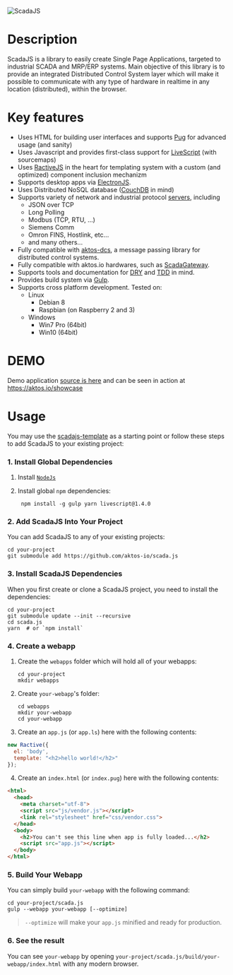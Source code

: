 ![ScadaJS](https://cdn.rawgit.com/aktos-io/scada.js/master/assets/scadajs-logo-long.svg)

# Description 

ScadaJS is a library to easily create Single Page Applications, targeted to industrial SCADA and MRP/ERP systems. Main objective of this library is to provide an integrated Distributed Control System layer which will make it possible to communicate with any type of hardware in realtime in any location (distributed), within the browser. 

# Key features

* Uses HTML for building user interfaces and supports [Pug](https://pugjs.org) for advanced usage (and sanity)
* Uses Javascript and provides first-class support for [LiveScript](http://livescript.net) (with sourcemaps)
* Uses [RactiveJS](http://www.ractivejs.org/) in the heart for templating system with a custom (and optimized) component inclusion mechanizm
* Supports desktop apps via [ElectronJS](http://electron.atom.io/).
* Uses Distributed NoSQL database ([CouchDB](http://couchdb.apache.org/) in mind)
* Supports variety of network and industrial protocol [servers](./src/server), including
    * JSON over TCP
    * Long Polling
    * Modbus (TCP, RTU, ...)
    * Siemens Comm
    * Omron FINS, Hostlink, etc...
    * and many others...
* Fully compatible with [aktos-dcs](https://github.com/aktos-io/aktos-dcs), a message passing library for distributed control systems.
* Fully compatible with aktos.io hardwares, such as [ScadaGateway](https://aktos.io/scada/pdf).
* Supports tools and documentation for [DRY](https://en.wikipedia.org/wiki/Don't_repeat_yourself) and [TDD](https://en.wikipedia.org/wiki/Test-driven_development) in mind.
* Provides build system via [Gulp](http://gulpjs.com).
* Supports cross platform development. Tested on:
   * Linux
       * Debian 8
       * Raspbian (on Raspberry 2 and 3)
   * Windows
       * Win7 Pro (64bit)
       * Win10 (64bit)



# DEMO

Demo application [source is here](https://github.com/aktos-io/scadajs-template) and can be seen in action at https://aktos.io/showcase

# Usage

You may use the [scadajs-template](https://github.com/aktos-io/scadajs-template) as a starting point or follow these steps to add ScadaJS to your existing project: 

### 1. Install Global Dependencies 

1. Install [`NodeJs`](https://nodejs.org) 
2. Install global `npm` dependencies:

        npm install -g gulp yarn livescript@1.4.0
    
### 2. Add ScadaJS Into Your Project 

You can add ScadaJS to any of your existing projects: 
    
    cd your-project 
    git submodule add https://github.com/aktos-io/scada.js

### 3. Install ScadaJS Dependencies

When you first create or clone a ScadaJS project, you need to install the dependencies: 
    
    cd your-project 
    git submodule update --init --recursive
    cd scada.js
    yarn  # or `npm install`
    
### 4. Create a webapp 

1. Create the `webapps` folder which will hold all of your webapps: 

       cd your-project 
       mkdir webapps 
    
2. Create `your-webapp`'s folder: 

       cd webapps 
       mkdir your-webapp
       cd your-webapp
    
3. Create an `app.js` (or `app.ls`) here with the following contents: 

```js
new Ractive({
  el: 'body',
  template: "<h2>hello world!</h2>"
});
```

4. Create an `index.html` (or `index.pug`) here with the following contents:

```html 
<html>
  <head>
    <meta charset="utf-8">
    <script src="js/vendor.js"></script>
    <link rel="stylesheet" href="css/vendor.css">
  </head>
  <body>
    <h2>You can't see this line when app is fully loaded...</h2>
    <script src="app.js"></script>
  </body>
</html>
```
    
### 5. Build Your Webapp

You can simply build `your-webapp` with the following command: 

    cd your-project/scada.js 
    gulp --webapp your-webapp [--optimize]

> `--optimize` will make your `app.js` minified and ready for production.

### 6. See the result

You can see `your-webapp` by opening `your-project/scada.js/build/your-webapp/index.html` with any modern browser. 
